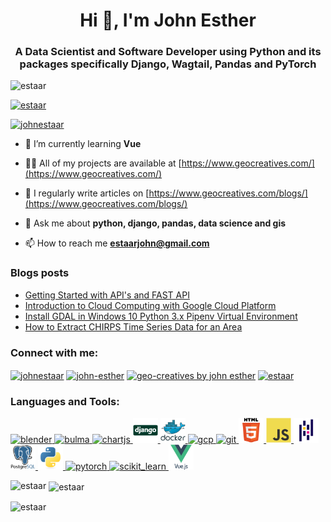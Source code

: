 <h1 align="center">Hi 👋, I'm John Esther</h1>
<h3 align="center">A Data Scientist and Software Developer using Python and its packages specifically Django, Wagtail, Pandas and PyTorch</h3>

<p align="left"> <img src="https://komarev.com/ghpvc/?username=estaar&label=Profile%20views&color=0e75b6&style=flat" alt="estaar" /> </p>

<p align="left"> <a href="https://github.com/ryo-ma/github-profile-trophy"><img src="https://github-profile-trophy.vercel.app/?username=estaar" alt="estaar" /></a> </p>

<p align="left"> <a href="https://twitter.com/johnestaar" target="blank"><img src="https://img.shields.io/twitter/follow/johnestaar?logo=twitter&style=for-the-badge" alt="johnestaar" /></a> </p>

- 🌱 I’m currently learning **Vue**

- 👨‍💻 All of my projects are available at [https://www.geocreatives.com/](https://www.geocreatives.com/)

- 📝 I regularly write articles on [https://www.geocreatives.com/blogs/](https://www.geocreatives.com/blogs/)

- 💬 Ask me about **python, django, pandas, data science and gis**

- 📫 How to reach me **estaarjohn@gmail.com**

### Blogs posts
<!-- BLOG-POST-LIST:START -->
- [Getting Started with API&#39;s and FAST API](https://geocreatives.com/blogs/getting-started-with-apis-and-fast-api/)
- [Introduction to Cloud Computing with Google Cloud Platform](https://geocreatives.com/blogs/introduction-to-cloud-computing-with-google-cloud-platform/)
- [Install GDAL in Windows 10 Python 3.x Pipenv Virtual Environment](https://geocreatives.com/blogs/install-gdal-in-windows-10-python-3x-pipenv-virtual-environment/)
- [How to Extract CHIRPS Time Series Data for an Area](https://geocreatives.com/blogs/how-to-extract-chirps-time-series-data-for-an-area/)
<!-- BLOG-POST-LIST:END -->

<h3 align="left">Connect with me:</h3>
<p align="left">
<a href="https://twitter.com/johnestaar" target="blank"><img align="center" src="https://raw.githubusercontent.com/rahuldkjain/github-profile-readme-generator/master/src/images/icons/Social/twitter.svg" alt="johnestaar" height="30" width="40" /></a>
<a href="https://linkedin.com/in/john-esther" target="blank"><img align="center" src="https://raw.githubusercontent.com/rahuldkjain/github-profile-readme-generator/master/src/images/icons/Social/linked-in-alt.svg" alt="john-esther" height="30" width="40" /></a>
<a href="https://www.youtube.com/c/geo-creatives by john esther" target="blank"><img align="center" src="https://raw.githubusercontent.com/rahuldkjain/github-profile-readme-generator/master/src/images/icons/Social/youtube.svg" alt="geo-creatives by john esther" height="30" width="40" /></a>
<a href="https://www.hackerrank.com/estaar" target="blank"><img align="center" src="https://raw.githubusercontent.com/rahuldkjain/github-profile-readme-generator/master/src/images/icons/Social/hackerrank.svg" alt="estaar" height="30" width="40" /></a>
</p>

<h3 align="left">Languages and Tools:</h3>
<p align="left"> <a href="https://www.blender.org/" target="_blank" rel="noreferrer"> <img src="https://download.blender.org/branding/community/blender_community_badge_white.svg" alt="blender" width="40" height="40"/> </a> <a href="https://bulma.io/" target="_blank" rel="noreferrer"> <img src="https://raw.githubusercontent.com/gilbarbara/logos/804dc257b59e144eaca5bc6ffd16949752c6f789/logos/bulma.svg" alt="bulma" width="40" height="40"/> </a> <a href="https://www.chartjs.org" target="_blank" rel="noreferrer"> <img src="https://www.chartjs.org/media/logo-title.svg" alt="chartjs" width="40" height="40"/> </a> <a href="https://www.djangoproject.com/" target="_blank" rel="noreferrer"> <img src="https://raw.githubusercontent.com/devicons/devicon/master/icons/django/django-original.svg" alt="django" width="40" height="40"/> </a> <a href="https://www.docker.com/" target="_blank" rel="noreferrer"> <img src="https://raw.githubusercontent.com/devicons/devicon/master/icons/docker/docker-original-wordmark.svg" alt="docker" width="40" height="40"/> </a> <a href="https://cloud.google.com" target="_blank" rel="noreferrer"> <img src="https://www.vectorlogo.zone/logos/google_cloud/google_cloud-icon.svg" alt="gcp" width="40" height="40"/> </a> <a href="https://git-scm.com/" target="_blank" rel="noreferrer"> <img src="https://www.vectorlogo.zone/logos/git-scm/git-scm-icon.svg" alt="git" width="40" height="40"/> </a> <a href="https://www.w3.org/html/" target="_blank" rel="noreferrer"> <img src="https://raw.githubusercontent.com/devicons/devicon/master/icons/html5/html5-original-wordmark.svg" alt="html5" width="40" height="40"/> </a> <a href="https://developer.mozilla.org/en-US/docs/Web/JavaScript" target="_blank" rel="noreferrer"> <img src="https://raw.githubusercontent.com/devicons/devicon/master/icons/javascript/javascript-original.svg" alt="javascript" width="40" height="40"/> </a> <a href="https://pandas.pydata.org/" target="_blank" rel="noreferrer"> <img src="https://raw.githubusercontent.com/devicons/devicon/2ae2a900d2f041da66e950e4d48052658d850630/icons/pandas/pandas-original.svg" alt="pandas" width="40" height="40"/> </a> <a href="https://www.postgresql.org" target="_blank" rel="noreferrer"> <img src="https://raw.githubusercontent.com/devicons/devicon/master/icons/postgresql/postgresql-original-wordmark.svg" alt="postgresql" width="40" height="40"/> </a> <a href="https://www.python.org" target="_blank" rel="noreferrer"> <img src="https://raw.githubusercontent.com/devicons/devicon/master/icons/python/python-original.svg" alt="python" width="40" height="40"/> </a> <a href="https://pytorch.org/" target="_blank" rel="noreferrer"> <img src="https://www.vectorlogo.zone/logos/pytorch/pytorch-icon.svg" alt="pytorch" width="40" height="40"/> </a> <a href="https://scikit-learn.org/" target="_blank" rel="noreferrer"> <img src="https://upload.wikimedia.org/wikipedia/commons/0/05/Scikit_learn_logo_small.svg" alt="scikit_learn" width="40" height="40"/> </a> <a href="https://vuejs.org/" target="_blank" rel="noreferrer"> <img src="https://raw.githubusercontent.com/devicons/devicon/master/icons/vuejs/vuejs-original-wordmark.svg" alt="vuejs" width="40" height="40"/> </a> </p>

<p><img align="left" src="https://github-readme-stats.vercel.app/api/top-langs?username=estaar&show_icons=true&locale=en&layout=compact" alt="estaar" /></p>

<p>&nbsp;<img align="center" src="https://github-readme-stats.vercel.app/api?username=estaar&show_icons=true&locale=en" alt="estaar" /></p>

<p><img align="center" src="https://github-readme-streak-stats.herokuapp.com/?user=estaar&" alt="estaar" /></p>
